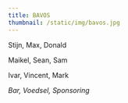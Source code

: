 ```yaml
---
title: BAVOS
thumbnail: /static/img/bavos.jpg
---
```

S﻿tijn, Max, Donald

Maikel, Sean, Sam

Ivar﻿, Vincent, Mark

﻿*Bar, Voedsel, Sponsoring*